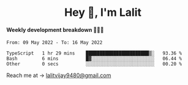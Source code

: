 <h1 align="center">Hey 👋, I'm Lalit</h1>

#### Weekly development breakdown 👨🏻‍💻
<!--START_SECTION:waka-->

```text
From: 09 May 2022 - To: 16 May 2022

TypeScript   1 hr 29 mins    ███████████████████████▒░   93.36 %
Bash         6 mins          █▓░░░░░░░░░░░░░░░░░░░░░░░   06.44 %
Other        0 secs          ░░░░░░░░░░░░░░░░░░░░░░░░░   00.20 %
```

<!--END_SECTION:waka-->

Reach me at → lalitvijay9480@gmail.com
